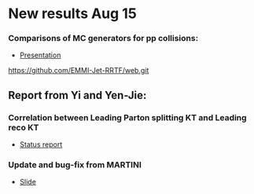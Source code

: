 # New results Aug 15

### Comparisons of MC generators for pp collisions: 

   * [Presentation](Aug15Files/EMMIworkshop_MCcomparison_8_15_19.pdf)

https://github.com/EMMI-Jet-RRTF/web.git

## Report from Yi and Yen-Jie:

### Correlation between Leading Parton splitting KT and Leading reco KT
   * [Status report](Aug15Files/yi-yenjie/20190815-JetWorkshop-yenjie-v0.pdf)
   
### Update and bug-fix from MARTINI
   * [Slide](Aug15Files/Lund_diagram_MARTINI_Aug15.pdf)
